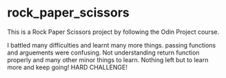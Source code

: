 # rock_paper_scissors
This is a Rock Paper Scissors project by following the Odin Project course.

I battled many difficulties and learnt many more things. passing functions and arguements were confusing. Not understanding return function properly and many other minor things to learn. Nothing left but to learn more and keep going! HARD CHALLENGE!
